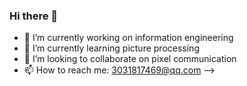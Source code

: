 ### Hi there 👋
- 🔭 I’m currently working on information engineering
- 🌱 I’m currently learning picture processing
- 👯 I’m looking to collaborate on pixel communication
- 📫 How to reach me: 3031817469@qq.com
-->
